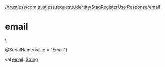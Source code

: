 //[trustless](../../../index.md)/[com.trustless.requests.identity](../index.md)/[StaqRegisterUserResponse](index.md)/[email](email.md)

# email

\

@SerialName(value = &quot;Email&quot;)

val [email](email.md): [String](https://kotlinlang.org/api/latest/jvm/stdlib/kotlin/-string/index.html)
